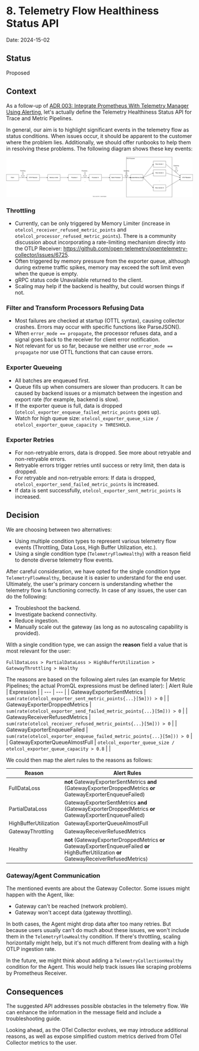 # 8. Telemetry Flow Healthiness Status API

Date: 2024-15-02

## Status

Proposed

## Context

As a follow-up of [ADR 003: Integrate Prometheus With Telemetry Manager Using Alerting](003-integrate-prometheus-with-telemetry-manager-using-alerting.md),
let's actually define the Telemetry Healthiness Status API for Trace and Metric Pipelines.

In general, our aim is to highlight significant events in the telemetry flow as status conditions. When issues occur, it should be apparent to the customer where the problem lies.
Additionally, we should offer runbooks to help them in resolving these problems. The following diagram shows these key events:

![OTel Collector Data Flow](../assets/otel-collector-data-flow.svg "OTel Collector Data Flow")

### Throttling

* Currently, can be only triggered by Memory Limiter (increase in `otelcol_receiver_refused_metric_points` and `otelcol_processor_refused_metric_points`).
There is a community discussion about incorporating a rate-limiting mechanism directly into the OTLP Receiver: https://github.com/open-telemetry/opentelemetry-collector/issues/6725.
* Often triggered by memory pressure from the exporter queue, although during extreme traffic spikes, memory may exceed the soft limit even when the queue is empty.
* gRPC status code Unavailable returned to the client.
* Scaling may help if the backend is healthy, but could worsen things if not.

### Filter and Transform Processors Refusing Data

* Most failures are checked at startup (OTTL syntax), causing collector crashes. Errors may occur with specific functions like ParseJSON().
* When `error_mode == propagate`, the processor refuses data, and a signal goes back to the receiver for client error notification.
* Not relevant for us so far, because we neither use `error_mode == propagate` nor use OTTL functions that can cause errors.

### Exporter Queueing

* All batches are enqueued first.
* Queue fills up when consumers are slower than producers. It can be caused by backend issues or a mismatch between the ingestion and export rate (for example, backend is slow).
* If the exporter queue is full, data is dropped (`otelcol_exporter_enqueue_failed_metric_points` goes up).
* Watch for high queue size: `otelcol_exporter_queue_size / otelcol_exporter_queue_capacity > THRESHOLD`.

### Exporter Retries

* For non-retryable errors, data is dropped. See more about retryable and non-retryable errors.
* Retryable errors trigger retries until success or retry limit, then data is dropped.
* For retryable and non-retryable errors: If data is dropped, `otelcol_exporter_send_failed_metric_points` is increased.
* If data is sent successfully, `otelcol_exporter_sent_metric_points` is increased.

## Decision

We are choosing between two alternatives:

* Using multiple condition types to represent various telemetry flow events (Throttling, Data Loss, High Buffer Utilization, etc.).
* Using a single condition type (`TelemetryFlowHealthy`) with a reason field to denote diverse telemetry flow events.

After careful consideration, we have opted for the single condition type `TelemetryFlowHealthy`, because it is easier to understand for the end user.
Ultimately, the user's primary concern is understanding whether the telemetry flow is functioning correctly. In case of any issues, the user can do the following:

* Troubleshoot the backend.
* Investigate backend connectivity.
* Reduce ingestion.
* Manually scale out the gateway (as long as no autoscaling capability is provided).

With a single condition type, we can assign the **reason** field a value that is most relevant for the user:
```
FullDataLoss > PartialDataLoss > HighBufferUtilization > GatewayThrottling > Healthy
```

The reasons are based on the following alert rules (an example for Metric Pipelines; the actual PromQL expressions must be defined later):
| Alert Rule | Expression |
| --- | --- |
| GatewayExporterSentMetrics    | `sum(rate(otelcol_exporter_sent_metric_points{...}[5m])) > 0`           |
| GatewayExporterDroppedMetrics  | `sum(rate(otelcol_exporter_send_failed_metric_points{...}[5m])) > 0`    |
| GatewayReceiverRefusedMetrics  | `sum(rate(otelcol_receiver_refused_metric_points{...}[5m])) > 0`        |
| GatewayExporterEnqueueFailed   | `sum(rate(otelcol_exporter_enqueue_failed_metric_points{...}[5m])) > 0` |
| GatewayExporterQueueAlmostFull | `otelcol_exporter_queue_size / otelcol_exporter_queue_capacity > 0.8`   |                               |

We could then map the alert rules to the reasons as follows:

| Reason | Alert Rules |
| --- | --- |
| FullDataLoss           | **not** GatewayExporterSentMetrics **and** (GatewayExporterDroppedMetrics **or** GatewayExporterEnqueueFailed) |
| PartialDataLoss        | GatewayExporterSentMetrics **and** (GatewayExporterDroppedMetrics **or** GatewayExporterEnqueueFailed)       |
| HighBufferUtilization  | GatewayExporterQueueAlmostFull                                                                           |
| GatewayThrottling      | GatewayReceiverRefusedMetrics                                                                            |
| Healthy                | **not** (GatewayExporterDroppedMetrics **or** GatewayExporterEnqueueFailed **or** HighBufferUtilization **or** GatewayReceiverRefusedMetrics) |

### Gateway/Agent Communication

The mentioned events are about the Gateway Collector. Some issues might happen with the Agent, like:
* Gateway can't be reached (network problem).
* Gateway won't accept data (gateway throttling).

In both cases, the Agent might drop data after too many retries. But because users usually can't do much about these issues, we won't include them in the `TelemetryFlowHealthy` condition.
If there's throttling, scaling horizontally might help, but it's not much different from dealing with a high OTLP ingestion rate.

In the future, we might think about adding a `TelemetryCollectionHealthy` condition for the Agent. This would help track issues like scraping problems by Prometheus Receiver.

## Consequences

The suggested API addresses possible obstacles in the telemetry flow. We can enhance the information in the message field and include a troubleshooting guide.

Looking ahead, as the OTel Collector evolves, we may introduce additional reasons, as well as expose simplified custom metrics derived from OTel Collector metrics to the user.


